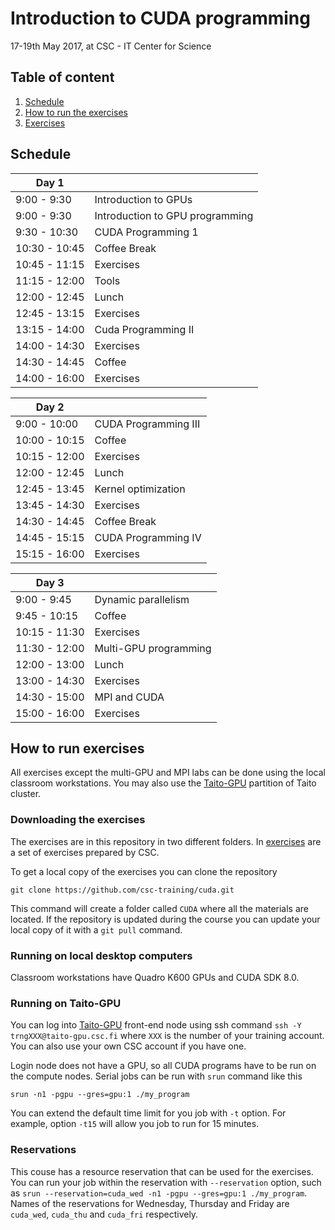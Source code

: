 # Introduction to CUDA programming

17-19th May 2017, at CSC - IT Center for Science

## Table of content
 1. [Schedule](#schedule)
 2. [How to run the exercises](#how-to-run-exercises)
 3. [Exercises](/exercises)

## Schedule

| Day 1 |                      |
|-------|----------------------|
|9:00 - 9:30   | Introduction to GPUs |
|9:00 - 9:30   | Introduction to GPU programming | 
|9:30 - 10:30  | CUDA Programming 1 |            
|10:30 - 10:45 | Coffee Break        |                        
|10:45 - 11:15 | Exercises |                       
|11:15 - 12:00 | Tools |                               
|12:00 - 12:45 | Lunch  |                                     
|12:45 - 13:15 | Exercises |
|13:15 - 14:00 | Cuda Programming II|
|14:00 - 14:30 | Exercises |
|14:30 - 14:45 | Coffee |
|14:00 - 16:00 | Exercises |
                                                          
                                                          
|Day 2 |           |
|------|-----------|                                                    
|9:00  - 10:00 | CUDA Programming III |
|10:00 - 10:15 | Coffee                |        
|10:15 - 12:00 | Exercises              |                     
|12:00 - 12:45 | Lunch                   |                    
|12:45 - 13:45 | Kernel optimization |                   
|13:45 - 14:30 | Exercises            |                       
|14:30 - 14:45 | Coffee Break          |                      
|14:45 - 15:15 | CUDA Programming IV |                   
|15:15 - 16:00 | Exercises            |                       
                                                          
                                                          
|Day 3         |   |
|----|----|                                            
|9:00  - 9:45  | Dynamic parallelism |               
|9:45 - 10:15  | Coffee |
|10:15 - 11:30 | Exercises |       
|11:30 - 12:00 | Multi-GPU programming |
|12:00 - 13:00 | Lunch                 |                     
|13:00 - 14:30 | Exercises              |                     
|14:30 - 15:00 | MPI and CUDA |                    
|15:00 - 16:00 | Exercises     |                        

## How to run exercises

All exercises except the multi-GPU and MPI labs can be done using the local
classroom workstations. You may also use the
[Taito-GPU](https://research.csc.fi/taito-gpu) partition of Taito cluster.

### Downloading the exercises

The exercises are in this repository in two different folders. In
[exercises](/exercises/) are a set of exercises prepared by CSC.

To get a local copy of the exercises you can clone the repository
```
git clone https://github.com/csc-training/cuda.git
```

This command will create a folder called ```CUDA``` where all the
materials are located. If the repository is updated during the course
you can update your local copy of it with a ```git pull``` command.

### Running on local desktop computers

Classroom workstations have Quadro K600 GPUs and CUDA SDK 8.0.

### Running on Taito-GPU

You can log into [Taito-GPU](https://research.csc.fi/taito-gpu)
front-end node using ssh command ```ssh -Y trngXXX@taito-gpu.csc.fi```
where ```XXX``` is the number of your training account. You can also
use your own CSC account if you have one.
 
Login node does not have a GPU, so all CUDA programs have to be run
on the compute nodes. Serial jobs can be run with `srun` command like this
```
srun -n1 -pgpu --gres=gpu:1 ./my_program
```
You can extend the default time limit for you job with ```-t``` option.
For example, option ```-t15``` will allow you job to run for 15 minutes.

### Reservations

This couse has a resource reservation that can be used for the exercises.
You can run your job within the reservation with ```--reservation``` option,
such as ```srun --reservation=cuda_wed -n1 -pgpu --gres=gpu:1 ./my_program```.
Names of the reservations for Wednesday, Thursday and Friday are ```cuda_wed```, 
```cuda_thu``` and ```cuda_fri``` respectively.
